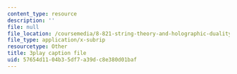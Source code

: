 ```yaml
---
content_type: resource
description: ''
file: null
file_location: /coursemedia/8-821-string-theory-and-holographic-duality-fall-2014/57654d1104b35df7a39dc8e380d01baf_WPuDh61Lkpg.vtt
file_type: application/x-subrip
resourcetype: Other
title: 3play caption file
uid: 57654d11-04b3-5df7-a39d-c8e380d01baf
---
```

